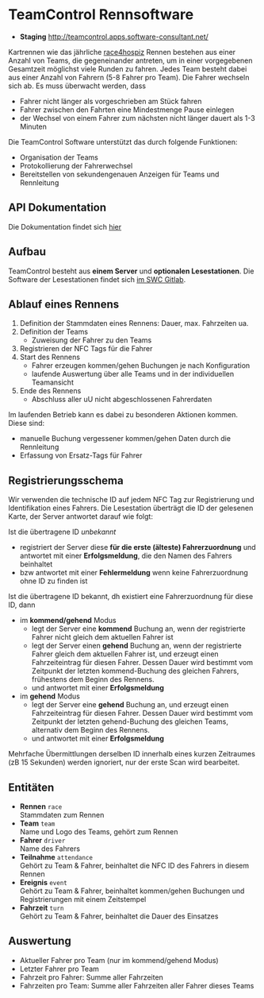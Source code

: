 # TeamControl Rennsoftware

* **Staging** http://teamcontrol.apps.software-consultant.net/

Kartrennen wie das jährliche [race4hospiz](http://race4hospiz.de) Rennen bestehen aus einer Anzahl von Teams, die gegeneinander antreten, um in einer vorgegebenen Gesamtzeit möglichst viele Runden zu fahren. Jedes Team besteht dabei aus einer Anzahl von Fahrern (5-8 Fahrer pro Team). Die Fahrer wechseln sich ab. Es muss überwacht werden, dass

* Fahrer nicht länger als vorgeschrieben am Stück fahren
* Fahrer zwischen den Fahrten eine Mindestmenge Pause einlegen
* der Wechsel von einem Fahrer zum nächsten nicht länger dauert als 1-3 Minuten

Die TeamControl Software unterstützt das durch folgende Funktionen:

* Organisation der Teams
* Protokollierung der Fahrerwechsel
* Bereitstellen von sekundengenauen Anzeigen für Teams und Rennleitung

## API Dokumentation
Die Dokumentation findet sich [hier](doc/docs.md)

## Aufbau

TeamControl besteht aus **einem Server** und **optionalen Lesestationen**. Die Software der Lesestationen findet sich [im SWC Gitlab](https://gitlab.software-consultant.net/swc/teamcontrol-reader).

## Ablauf eines Rennens

1. Definition der Stammdaten eines Rennens: Dauer, max. Fahrzeiten ua.
2. Definition der Teams
   * Zuweisung der Fahrer zu den Teams
3. Registrieren der NFC Tags für die Fahrer
4. Start des Rennens
   * Fahrer erzeugen kommen/gehen Buchungen je nach Konfiguration
   * laufende Auswertung über alle Teams und in der individuellen Teamansicht
5. Ende des Rennens
   * Abschluss aller uU nicht abgeschlossenen Fahrerdaten
   
Im laufenden Betrieb kann es dabei zu besonderen Aktionen kommen. Diese sind:

* manuelle Buchung vergessener kommen/gehen Daten durch die Rennleitung
* Erfassung von Ersatz-Tags für Fahrer

## Registrierungsschema

Wir verwenden die technische ID auf jedem NFC Tag zur Registrierung und Identifikation eines Fahrers. Die Lesestation überträgt die ID der gelesenen Karte, der Server antwortet darauf wie folgt:

Ist die übertragene ID *unbekannt*

- registriert der Server diese **für die erste (älteste) Fahrerzuordnung** und antwortet mit einer **Erfolgsmeldung**, die den Namen des Fahrers beinhaltet
- bzw antwortet mit einer **Fehlermeldung** wenn keine Fahrerzuordnung ohne ID zu finden ist

Ist die übertragene ID bekannt, dh existiert eine Fahrerzuordnung für diese ID, dann

- im **kommend/gehend** Modus
  - legt der Server eine **kommend** Buchung an, wenn der registrierte Fahrer nicht gleich dem aktuellen Fahrer ist
  - legt der Server einen **gehend** Buchung an, wenn der registrierte Fahrer gleich dem aktuellen Fahrer ist, und erzeugt einen Fahrzeiteintrag für diesen Fahrer. Dessen Dauer wird bestimmt vom Zeitpunkt der letzten kommend-Buchung des gleichen Fahrers, frühestens dem Beginn des Rennens.
  - und antwortet mit einer **Erfolgsmeldung**
- im **gehend** Modus
  - legt der Server eine **gehend** Buchung an, und erzeugt einen Fahrzeiteintrag für diesen Fahrer. Dessen Dauer wird bestimmt vom Zeitpunkt der letzten gehend-Buchung des gleichen Teams, alternativ dem Beginn des Rennens.
  - und antwortet mit einer **Erfolgsmeldung**

Mehrfache Übermittlungen derselben ID innerhalb eines kurzen Zeitraumes (zB 15 Sekunden) werden ignoriert, nur der erste Scan wird bearbeitet.

## Entitäten

* **Rennen** `race`  
  Stammdaten zum Rennen
* **Team** `team`  
  Name und Logo des Teams, gehört zum Rennen
* **Fahrer** `driver`  
  Name des Fahrers
* **Teilnahme** `attendance`  
  Gehört zu Team & Fahrer, beinhaltet die NFC ID des Fahrers in diesem Rennen
* **Ereignis** `event`  
  Gehört zu Team & Fahrer, beinhaltet kommen/gehen Buchungen und Registrierungen mit einem Zeitstempel
* **Fahrzeit** `turn`  
  Gehört zu Team & Fahrer, beinhaltet die Dauer des Einsatzes
  
## Auswertung

- Aktueller Fahrer pro Team (nur im kommend/gehend Modus)
- Letzter Fahrer pro Team
- Fahrzeit pro Fahrer: Summe aller Fahrzeiten
- Fahrzeiten pro Team: Summe aller Fahrzeiten aller Fahrer dieses Teams